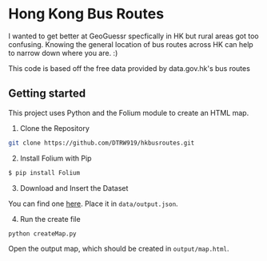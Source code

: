 # Hong Kong Bus Routes

I wanted to get better at GeoGuessr specfically in HK but rural areas got too confusing.
Knowing the general location of bus routes across HK can help to narrow down where you are. :)

This code is based off the free data provided by data.gov.hk's bus routes

## Getting started
This project uses Python and the Folium module to create an HTML map.

1. Clone the Repository

```bash
git clone https://github.com/DTRW919/hkbusroutes.git
```

2. Install Folium with Pip

```bash
$ pip install Folium
```

3. Download and Insert the Dataset

You can find one [here](https://data.gov.hk/en-data/dataset/hk-td-tis_23-routes-fares-geojson).
Place it in `data/output.json`.

4. Run the create file

```bash
python createMap.py
```

Open the output map, which should be created in `output/map.html`.
